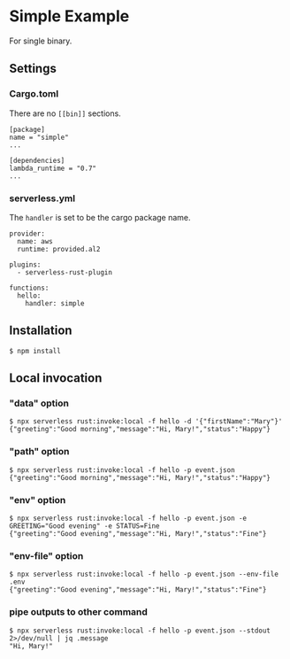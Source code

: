 # Simple Example

For single binary.

## Settings

### Cargo.toml

There are no `[[bin]]` sections.

```
[package]
name = "simple"
...

[dependencies]
lambda_runtime = "0.7"
...
```

### serverless.yml

The `handler` is set to be the cargo package name.

```
provider:
  name: aws
  runtime: provided.al2

plugins:
  - serverless-rust-plugin

functions:
  hello:
    handler: simple
```

## Installation

```
$ npm install
```

## Local invocation

### "data" option

```
$ npx serverless rust:invoke:local -f hello -d '{"firstName":"Mary"}'
{"greeting":"Good morning","message":"Hi, Mary!","status":"Happy"}

```

### "path" option

```
$ npx serverless rust:invoke:local -f hello -p event.json
{"greeting":"Good morning","message":"Hi, Mary!","status":"Happy"}
```

### "env" option

```
$ npx serverless rust:invoke:local -f hello -p event.json -e GREETING="Good evening" -e STATUS=Fine
{"greeting":"Good evening","message":"Hi, Mary!","status":"Fine"}
```

### "env-file" option

```
$ npx serverless rust:invoke:local -f hello -p event.json --env-file .env
{"greeting":"Good evening","message":"Hi, Mary!","status":"Fine"}
```

### pipe outputs to other command

```
$ npx serverless rust:invoke:local -f hello -p event.json --stdout 2>/dev/null | jq .message
"Hi, Mary!"
```
